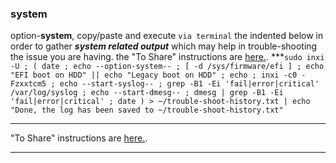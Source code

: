 ### system
option-**system**, 
copy/paste and execute `via terminal` the indented below in order to gather **_system related output_** which may help in trouble-shooting the issue you are having. the "To Share" instructions are [here.](https://github.com/two-dogs/the-kennel/blob/master/to-share.md).
***`
sudo inxi -U ;
(
  date ;
  echo --option-system-- ;
  [ -d /sys/firmware/efi ] ;
  echo "EFI boot on HDD" || echo "Legacy boot on HDD" ;
  echo ;
  inxi -c0 -Fzxxtcm5 ;
  echo --start-syslog-- ;
  grep -B1 -Ei 'fail|error|critical' /var/log/syslog ;
  echo --start-dmesg-- ;
  dmesg | grep -B1 -Ei 'fail|error|critical' ;
  date
) > ~/trouble-shoot-history.txt | echo "Done, the log has been saved to ~/trouble-shoot-history.txt"
`
***
 "To Share" instructions are [here.](https://github.com/two-dogs/the-kennel/blob/master/to-share.md).
***
